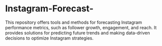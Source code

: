 # Instagram-Forecast-
This repository offers tools and methods for forecasting Instagram performance metrics, such as follower growth, engagement, and reach. It provides solutions for predicting future trends and making data-driven decisions to optimize Instagram strategies.
